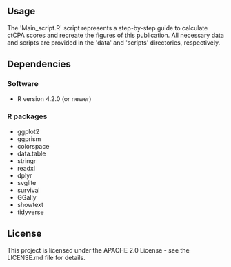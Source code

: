 ## Usage
The 'Main_script.R' script represents a step-by-step guide to calculate ctCPA scores and recreate the figures of this publication. All necessary data and scripts are provided in the 'data' and 'scripts' directories, respectively.

## Dependencies
### Software
- R version 4.2.0 (or newer)

### R packages
- ggplot2
- ggprism
- colorspace
- data.table
- stringr
- readxl
- dplyr
- svglite
- survival
- GGally
- showtext
- tidyverse

## License
This project is licensed under the APACHE 2.0 License - see the LICENSE.md file for details.

